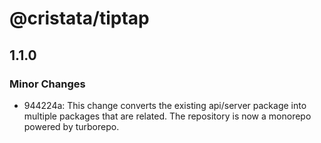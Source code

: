 # @cristata/tiptap

## 1.1.0

### Minor Changes

- 944224a: This change converts the existing api/server package into multiple packages that are related. The repository is now a monorepo powered by turborepo.
